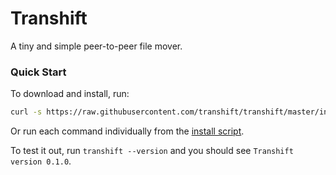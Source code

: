 # Transhift

A tiny and simple peer-to-peer file mover.

### Quick Start

To download and install, run:

```bash
curl -s https://raw.githubusercontent.com/transhift/transhift/master/install.sh | bash
```

Or run each command individually from the [install script](https://github.com/transhift/transhift/blob/master/install.sh).

To test it out, run `transhift --version` and you should see `Transhift version 0.1.0`.
